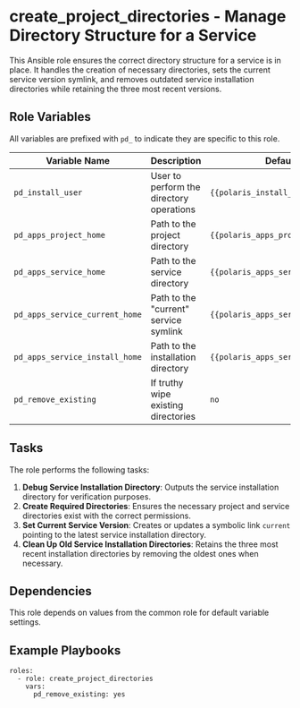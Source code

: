 # create_project_directories - Manage Directory Structure for a Service

This Ansible role ensures the correct directory structure for a service is in place. It handles the creation of necessary directories, sets the current service version symlink, and removes outdated service installation directories while retaining the three most recent versions.

## Role Variables

All variables are prefixed with `pd_` to indicate they are specific to this role.

| Variable Name                     | Description                                | Default Value                           |
|-----------------------------------|--------------------------------------------|-----------------------------------------|
| `pd_install_user`                 | User to perform the directory operations   | `{{polaris_install_user}}`              |
| `pd_apps_project_home`            | Path to the project directory              | `{{polaris_apps_project_home}}`         |
| `pd_apps_service_home`            | Path to the service directory              | `{{polaris_apps_service_home}}`         |
| `pd_apps_service_current_home`    | Path to the "current" service symlink      | `{{polaris_apps_service_current_home}}` |
| `pd_apps_service_install_home`    | Path to the installation directory         | `{{polaris_apps_service_install_home}}` |
| `pd_remove_existing`              | If truthy wipe existing directories        | `no`                                    |

## Tasks

The role performs the following tasks:

1. **Debug Service Installation Directory**: Outputs the service installation directory for verification purposes.
2. **Create Required Directories**: Ensures the necessary project and service directories exist with the correct permissions.
3. **Set Current Service Version**: Creates or updates a symbolic link `current` pointing to the latest service installation directory.
4. **Clean Up Old Service Installation Directories**: Retains the three most recent installation directories by removing the oldest ones when necessary.

## Dependencies

This role depends on values from the common role for default variable settings.

## Example Playbooks

```
roles:
  - role: create_project_directories
    vars:
      pd_remove_existing: yes
```
